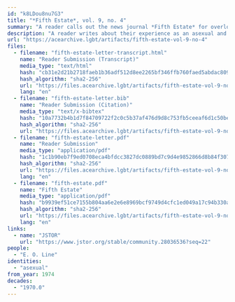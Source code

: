 ```yaml
---
id: "k8LDou8nu7G3"
title: "*Fifth Estate*, vol. 9, no. 4"
summary: "A reader calls out the news journal *Fifth Estate* for overlooking the oppression of asexuals"
description: "A reader writes about their experience as an asexual and calls out the news journal *Fifth Estate* for overlooking the oppression of asexuals"
url: "https://acearchive.lgbt/artifacts/fifth-estate-vol-9-no-4"
files:
  - filename: "fifth-estate-letter-transcript.html"
    name: "Reader Submission (Transcript)"
    media_type: "text/html"
    hash: "cb31e2d21b2718faeb1b36adf512d8ee2265bf346ffb760faed5abdac8092388"
    hash_algorithm: "sha2-256"
    url: "https://files.acearchive.lgbt/artifacts/fifth-estate-vol-9-no-4/fifth-estate-letter-transcript.html"
    lang: "en"
  - filename: "fifth-estate-letter.bib"
    name: "Reader Submission (Citation)"
    media_type: "text/x-bibtex"
    hash: "10a7732b4b1d7f84709722f2c0c5b37af476d9d8c753fb5ceeaf6d1c50be3ccb"
    hash_algorithm: "sha2-256"
    url: "https://files.acearchive.lgbt/artifacts/fifth-estate-vol-9-no-4/fifth-estate-letter.bib"
  - filename: "fifth-estate-letter.pdf"
    name: "Reader Submission"
    media_type: "application/pdf"
    hash: "1c1b90eb7f9ed0708eca4bfdcc3827dc0889bd7c9d4e9852866d8b84f307444e"
    hash_algorithm: "sha2-256"
    url: "https://files.acearchive.lgbt/artifacts/fifth-estate-vol-9-no-4/fifth-estate-letter.pdf"
    lang: "en"
  - filename: "fifth-estate.pdf"
    name: "Fifth Estate"
    media_type: "application/pdf"
    hash: "b9939ef51ce7155b804aa6e2e6e8969bcf9749d4cfc1ed049a17c94b330a6512"
    hash_algorithm: "sha2-256"
    url: "https://files.acearchive.lgbt/artifacts/fifth-estate-vol-9-no-4/fifth-estate.pdf"
    lang: "en"
links:
  - name: "JSTOR"
    url: "https://www.jstor.org/stable/community.28036536?seq=22"
people:
  - "E. O. Line"
identities:
  - "asexual"
from_year: 1974
decades:
  - "1970.0"
---
```

